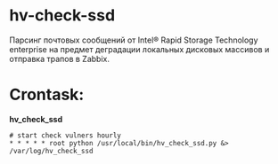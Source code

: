 # hv-check-ssd
Парсинг почтовых сообщений от Intel® Rapid Storage Technology enterprise на предмет деградации локальных дисковых массивов и отправка трапов в Zabbix. 

# Crontask:

**hv_check_ssd**
```
# start check vulners hourly
* * * * * root python /usr/local/bin/hv_check_ssd.py &> /var/log/hv_check_ssd
```
